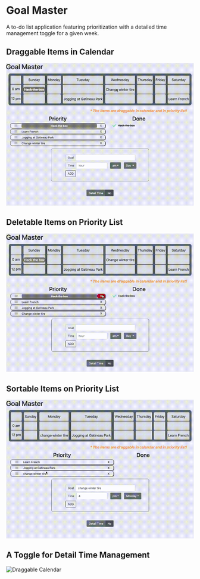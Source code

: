 # Goal Master
A to-do list application featuring prioritization with a detailed time management toggle for a given week.

## Draggable Items in Calendar
![Draggable Calendar](https://github.com/KaiWeiL/Goal_Master/blob/master/intro/draggable_cal.gif)

## Deletable Items on Priority List
![Draggable Calendar](https://github.com/KaiWeiL/Goal_Master/blob/master/intro/deletable_list_item.gif)

## Sortable Items on Priority List
![Draggable Calendar](https://github.com/KaiWeiL/Goal_Master/blob/master/intro/sortable_list.gif)

## A Toggle for Detail Time Management
![Draggable Calendar](https://github.com/KaiWeiL/Goal_Master/blob/master/intro/a_toggle_for_detail_time.gif)
